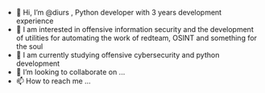 - 👋 Hi, I’m @diurs , Python developer with 3 years development experience
- 👀 I am interested in offensive information security and the development of utilities for automating the work of redteam, OSINT and something for the soul
- 🌱 I am currently studying offensive cybersecurity and python development
- 💞️ I’m looking to collaborate on ...
- 📫 How to reach me ...

<!---
diurs/diurs is a ✨ special ✨ repository because its `README.md` (this file) appears on your GitHub profile.
You can click the Preview link to take a look at your changes.
--->
